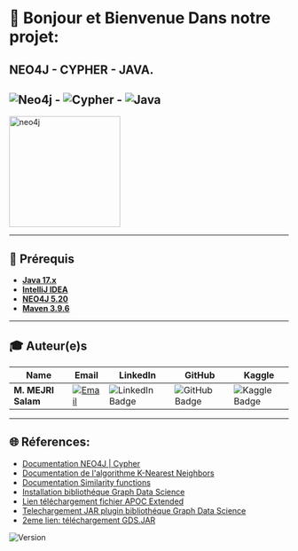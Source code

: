 # 👋 Bonjour et Bienvenue Dans notre projet:
## NEO4J - CYPHER - JAVA.
## ![Neo4j](https://img.shields.io/badge/Neo4j-008CC1?style=for-the-badge&logo=neo4j&logoColor=white) - ![Cypher](https://img.shields.io/badge/Cypher-4B0082?style=for-the-badge&logo=neo4j&logoColor=white) - ![Java](https://img.shields.io/badge/Java-007396?style=for-the-badge&logo=java&logoColor=white)



<img src="https://dist.neo4j.com/wp-content/uploads/20210616181554/neo4j-connects-data.svg" height="200px" alt="neo4j" >

<!-- <img src="https://dist.neo4j.com/wp-content/uploads/20210715144420/connector-crop-21.svg" width="200px" height="200px"> <img src="https://dist.neo4j.com/wp-content/uploads/20200817082844/illucloud_artonly2.png" height="200px">-->


---

## 🚀 Prérequis

- [**Java 17.x**](https://www.oracle.com/java/technologies/javase/jdk17-archive-downloads.html)
- [**IntelliJ IDEA**](https://intellij-idea.fr.download.it/)
- [**NEO4J 5.20**](https://neo4j.com/deployment-center/)
- [**Maven 3.9.6**](https://maven.apache.org/install.html)

---


## 🎓 Auteur(e)s

| Name               | Email                                               | LinkedIn                                                  | GitHub                                           | Kaggle                                        |
|--------------------|-----------------------------------------------------|-----------------------------------------------------------|--------------------------------------------------|-----------------------------------------------|
| **M. MEJRI Salam** | <a href="mailto:salam.mejri@gmail.com"><img src="https://img.shields.io/badge/Email-D14836?style=for-the-badge&logo=gmail&logoColor=white" alt="Email"></a> | <a href="https://www.linkedin.com/in/salam-mejri/" style="text-decoration: none; font-size: 16px;"><img src="https://img.shields.io/badge/LinkedIn-%2300A4CC.svg?style=for-the-badge&logo=LinkedIn&logoColor=white" alt="LinkedIn Badge"></a> | <a href="https://github.com/mslouma88" style="text-decoration: none; font-size: 16px;"><img src="https://img.shields.io/badge/GitHub-%23FF6F61.svg?style=for-the-badge&logo=GitHub&logoColor=white" alt="GitHub Badge"></a> | <a href="https://www.kaggle.com/salammejri" style="text-decoration: none; font-size: 16px;"><img src="https://img.shields.io/badge/Kaggle-%238a2be2.svg?style=for-the-badge&logo=Kaggle&logoColor=white" alt="Kaggle Badge"></a> |



---


## 🌐 Réferences:

- [Documentation NEO4J | Cypher](https://neo4j.com/docs/cypher-cheat-sheet/5/neo4j-enterprise)
- [Documentation de l'algorithme K-Nearest Neighbors](https://neo4j.com/docs/graph-data-science/current/algorithms/knn/)
- [Documentation Similarity functions](https://neo4j.com/docs/graph-data-science/current/algorithms/similarity-functions/)
- [Installation bibliothéque Graph Data Science](https://neo4j.com/docs/graph-data-science/current/installation/neo4j-server/)
- [Lien téléchargement fichier APOC Extended](https://github.com/neo4j-contrib/neo4j-apoc-procedures/releases)
- [Telechargement JAR plugin bibliothéque Graph Data Science](https://neo4j.com/deployment-center/#gds-tab)
- [2eme lien: téléchargement GDS.JAR ](https://github.com/neo4j/graph-data-science/releases)





![Version](https://img.shields.io/badge/version-1.1-blue.svg) 

